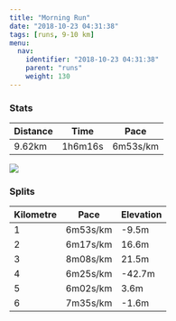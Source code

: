 ```yaml
---
title: "Morning Run"
date: "2018-10-23 04:31:38"
tags: [runs, 9-10 km]
menu:
  nav:
    identifier: "2018-10-23 04:31:38"
    parent: "runs"
    weight: 130
---
```


### Stats

| Distance | Time | Pace |
|----------|------|------|
|9.62km|1h6m16s|6m53s/km|

<img src='https://maps.googleapis.com/maps/api/staticmap?maptype=roadmap&path=enc:euf`G_uavCgF~EgGfArAdBbChRhBbA`N{GdIq@ZxEp@c@RxNjGf@lG`ReBxIwFo@m@dGoXz@b@nAwDpAdEf@aDvChElLvGSk@iD`CoC{BfCn@vD}DSlAlAaEw@}DsKbDiDsE_@lE_BaAsAdXs@^_ExGc@JmEhBcBuBaFlDcFuLwQwDVLvItG|@bD`K`D{EgLsQDkP}@_DuDoB}AeHyBaCuK~AqGxHlFiI|LsA&key=AIzaSyAfqMeaZ1CCJFGP5cWud__oZnT_Pybg-1M&size=800x800&markers=color:yellow|label:S|42.14627,24.7536&markers=color:green|label:F|42.14402000000001,24.75461000000001'>

### Splits

| Kilometre | Pace | Elevation |
|------|------|-----------|
|1|6m53s/km|-9.5m|
|2|6m17s/km|16.6m|
|3|8m08s/km|21.5m|
|4|6m25s/km|-42.7m|
|5|6m02s/km|3.6m|
|6|7m35s/km|-1.6m|
